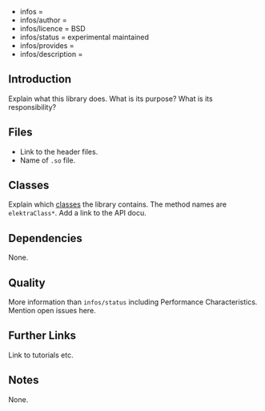 - infos =
- infos/author =
- infos/licence = BSD
- infos/status = experimental maintained
- infos/provides =
- infos/description =

## Introduction

Explain what this library does.
What is its purpose?
What is its responsibility?

## Files

- Link to the header files.
- Name of `.so` file.

## Classes

Explain which [classes](/doc/help/elektra-glossary.md) the library contains.
The method names are `elektraClass*`.
Add a link to the API docu.

## Dependencies

None.

## Quality

More information than `infos/status` including Performance Characteristics.
Mention open issues here.

## Further Links

Link to tutorials etc.

## Notes

None.
